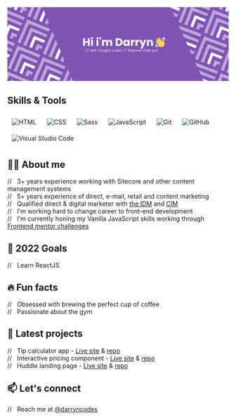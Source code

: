 <img src="github-banner.png" alt="Hi i'm Darryn. Self-taught coder & Sitecore CMS professional" />

## Skills & Tools
<div align="left">
<img style="margin: 10px" src="https://img.shields.io/badge/-HTML-7f54b3?logo=html5&logoColor=white&style=flat-square" alt="HTML" height="30" />
<img style="margin: 10px" src="https://img.shields.io/badge/-CSS-7f54b3?logo=css3&logoColor=white&style=flat-square" alt="CSS" height="30" />
<img style="margin: 10px" src="https://img.shields.io/badge/-Sass-7f54b3?logo=sass&logoColor=white&style=flat-square" alt="Sass" height="30" />
<img style="margin: 10px" src="https://img.shields.io/badge/-JavaScript-7f54b3?logo=javascript&logoColor=white&style=flat-square" alt="JavaScript" height="30" />
<img style="margin: 10px" src="https://img.shields.io/badge/-Git-7f54b3?logo=git&logoColor=white&style=flat-square" alt="Git" height="30" />
<img style="margin: 10px" src="https://img.shields.io/badge/-GitHub-7f54b3?logo=github&logoColor=white&style=flat-square" alt="GitHub" height="30" />
<img style="margin: 10px" src="https://img.shields.io/badge/-VS%20Code-7f54b3?logo=visualstudiocode&logoColor=white&style=flat-square" alt="Visual Studio Code" height="30" />
</div>

## 👨‍💻 About me

// &nbsp;&nbsp;3+ years experience working with Sitecore and other content management systems<br>
// &nbsp;&nbsp;5+ years experience of direct, e-mail, retail and content marketing<br>
// &nbsp;&nbsp;Qualified direct & digital marketer with [the IDM](https://www.theidm.com/) and [CIM](https://www.cim.co.uk/)<br>
// &nbsp;&nbsp;I'm working hard to change career to front-end development<br>
// &nbsp;&nbsp;I'm currently honing my Vanilla JavaScript skills working through [Frontend mentor challenges](https://www.frontendmentor.io/challenges)

## 📅 2022 Goals

// &nbsp;&nbsp;Learn ReactJS

## 🔥 Fun facts

// &nbsp;&nbsp;Obsessed with brewing the perfect cup of coffee<br>
// &nbsp;&nbsp;Passionate about the gym

## 👷 Latest projects

// &nbsp;&nbsp;Tip calculator app - [Live site](https://darryncodes.github.io/tip-calculator-app/) & [repo](https://github.com/darryncodes/tip-calculator-app)<br>
// &nbsp;&nbsp;Interactive pricing component - [Live site](https://darryncodes.github.io/interactive-pricing-component/) & [repo](https://github.com/darryncodes/interactive-pricing-component)<br>
// &nbsp;&nbsp;Huddle landing page - [Live site](https://darryncodes.github.io/huddle-landing-page-with-curved-sections/) & [repo](https://github.com/darryncodes/huddle-landing-page-with-curved-sections)


## 📫 Let's connect
// &nbsp;&nbsp;Reach me at [@darryncodes](https://darryncodes.co.uk/)
